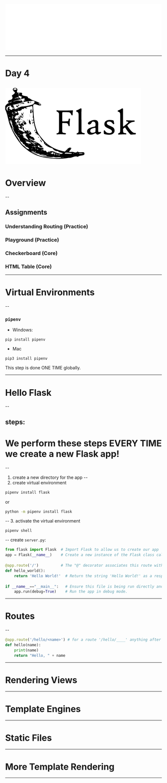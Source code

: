 ![](../../images/coding_dojo_logo_white.png)
<!-- .slide:data-background="#000000" -->
---
# Day 4
<!-- .slide:data-background="#000000" -->
![](../../images/flask-logo.png)   <!-- .element: class="fragment" -->
---
# Overview
--
## Assignments

### Understanding Routing (Practice)
### Playground (Practice)
### Checkerboard (Core)
### HTML Table (Core)
---
# Virtual Environments
--
### `pipenv`

- Windows:
```
pip install pipenv
```
- Mac
```
pip3 install pipenv
```
This step is done ONE TIME globally.

---
# Hello Flask
--
## steps:

# We perform these steps EVERY TIME we create a new Flask app!
--
1. create a new directory for the app
--
2. create virtual environment 

```bash
pipenv install flask
```
or
```bash
python -m pipenv install flask
```
--
3. activate the virtual environment

```
pipenv shell
```
--
create `server.py`:

```py
from flask import Flask  # Import Flask to allow us to create our app
app = Flask(__name__)    # Create a new instance of the Flask class called "app"

@app.route('/')          # The "@" decorator associates this route with the function immediately following
def hello_world():
    return 'Hello World!'  # Return the string 'Hello World!' as a response

if __name__=="__main__":   # Ensure this file is being run directly and not from a different module    
    app.run(debug=True)    # Run the app in debug mode.
```

---
# Routes
--
```py
@app.route('/hello/<name>') # for a route '/hello/____' anything after '/hello/' gets passed as a variable 'name'
def hello(name):
    print(name)
    return "Hello, " + name
```
---
# Rendering Views
---
# Template Engines
---
# Static Files
---
# More Template Rendering
---
